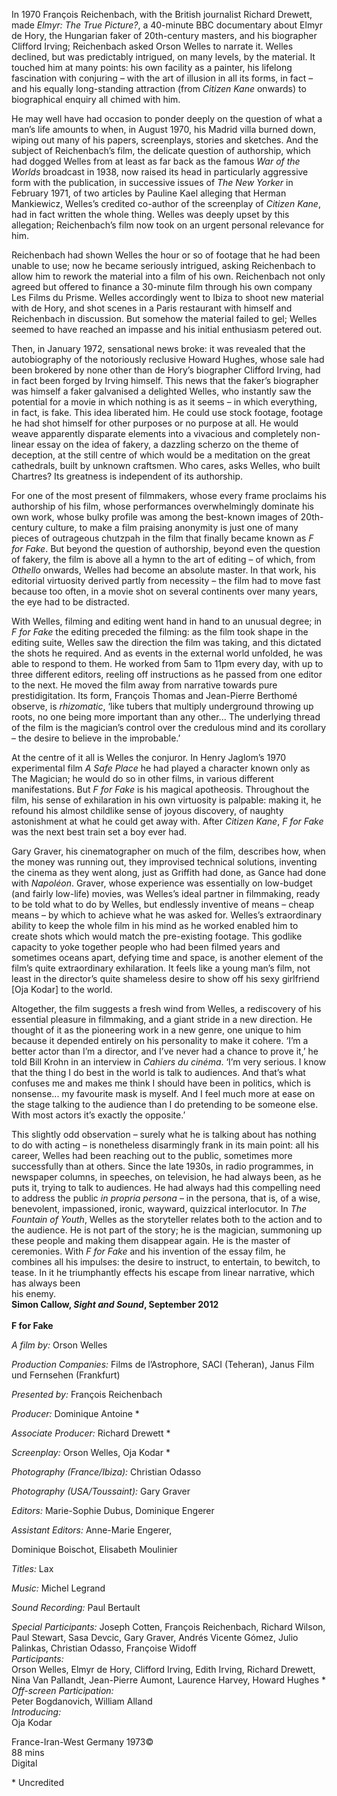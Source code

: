 


In 1970 François Reichenbach, with the British journalist Richard Drewett, made _Elmyr: The True Picture?_, a 40-minute BBC documentary about Elmyr de Hory, the Hungarian faker of 20th-century masters, and his biographer Clifford Irving; Reichenbach asked Orson Welles to narrate it. Welles declined, but was predictably intrigued, on many levels, by the material. It touched him at many points: his own facility as a painter, his lifelong fascination with conjuring – with the art of illusion in all its forms, in fact – and his equally long-standing attraction (from _Citizen Kane_ onwards) to biographical enquiry all chimed with him.

He may well have had occasion to ponder deeply on the question of what a man’s life amounts to when, in August 1970, his Madrid villa burned down, wiping out many of his papers, screenplays, stories and sketches. And the subject of Reichenbach’s film, the delicate question of authorship, which had dogged Welles from at least as far back as the famous _War of the Worlds_ broadcast in 1938, now raised its head in particularly aggressive form with the publication, in successive issues of _The New Yorker_ in February 1971, of two articles by Pauline Kael alleging that Herman Mankiewicz, Welles’s credited co-author of the screenplay of _Citizen Kane_, had in fact written the whole thing. Welles was deeply upset by this allegation; Reichenbach’s film now took on an urgent personal relevance for him.

Reichenbach had shown Welles the hour or so of footage that he had been unable to use; now he became seriously intrigued, asking Reichenbach to allow him to rework the material into a film of his own. Reichenbach not only agreed but offered to finance a 30-minute film through his own company Les Films du Prisme. Welles accordingly went to Ibiza to shoot new material with de Hory, and shot scenes in a Paris restaurant with himself and Reichenbach in discussion. But somehow the material failed to gel; Welles seemed to have reached an impasse and his initial enthusiasm petered out.

Then, in January 1972, sensational news broke: it was revealed that the autobiography of the notoriously reclusive Howard Hughes, whose sale had been brokered by none other than de Hory’s biographer Clifford Irving, had in fact been forged by Irving himself. This news that the faker’s biographer was himself a faker galvanised a delighted Welles, who instantly saw the potential for a movie in which nothing is as it seems – in which everything, in fact, is fake. This idea liberated him. He could use stock footage, footage he had shot himself for other purposes or no purpose at all. He would weave apparently disparate elements into a vivacious and completely non-linear essay on the idea of fakery, a dazzling scherzo on the theme of deception, at the still centre of which would be a meditation on the great cathedrals, built by unknown craftsmen. Who cares, asks Welles, who built Chartres? Its greatness is independent of its authorship.

For one of the most present of filmmakers, whose every frame proclaims his authorship of his film, whose performances overwhelmingly dominate his own work, whose bulky profile was among the best-known images of 20th-century culture, to make a film praising anonymity is just one of many pieces of outrageous chutzpah in the film that finally became known as _F for Fake_. But beyond the question of authorship, beyond even the question of fakery, the film is above all a hymn to the art of editing – of which, from _Othello_ onwards, Welles had become an absolute master. In that work, his editorial virtuosity derived partly from necessity – the film had to move fast because too often, in a movie shot on several continents over many years, the eye had to be distracted.

With Welles, filming and editing went hand in hand to an unusual degree; in  
_F for Fake_ the editing preceded the filming: as the film took shape in the editing suite, Welles saw the direction the film was taking, and this dictated the shots he required. And as events in the external world unfolded, he was able to respond to them. He worked from 5am to 11pm every day, with up to three different editors, reeling off instructions as he passed from one editor to the next. He moved the film away from narrative towards pure prestidigitation. Its form, François Thomas and Jean-Pierre Berthomé observe, is _rhizomatic_, ‘like tubers that multiply underground throwing up roots, no one being more important than any other... The underlying thread of the film is the magician’s control over the credulous mind and its corollary – the desire to believe in the improbable.’

At the centre of it all is Welles the conjuror. In Henry Jaglom’s 1970 experimental film _A Safe Place_ he had played a character known only as The Magician; he would do so in other films, in various different manifestations. But _F for Fake_ is his magical apotheosis. Throughout the film, his sense of exhilaration in his own virtuosity is palpable: making it, he refound his almost childlike sense of joyous discovery, of naughty astonishment at what he could get away with. After _Citizen Kane_, _F for Fake_ was the next best train set a boy ever had.

Gary Graver, his cinematographer on much of the film, describes how, when the money was running out, they improvised technical solutions, inventing the cinema as they went along, just as Griffith had done, as Gance had done with _Napoléon_. Graver, whose experience was essentially on low-budget (and fairly low-life) movies, was Welles’s ideal partner in filmmaking, ready to be told what to do by Welles, but endlessly inventive of means – cheap means – by which to achieve what he was asked for. Welles’s extraordinary ability to keep the whole film in his mind as he worked enabled him to create shots which would match the pre-existing footage. This godlike capacity to yoke together people who had been filmed years and sometimes oceans apart, defying time and space, is another element of the film’s quite extraordinary exhilaration. It feels like a young man’s film, not least in the director’s quite shameless desire to show off his sexy girlfriend [Oja Kodar] to the world.

Altogether, the film suggests a fresh wind from Welles, a rediscovery of his essential pleasure in filmmaking, and a giant stride in a new direction. He thought of it as the pioneering work in a new genre, one unique to him because it depended entirely on his personality to make it cohere. ‘I’m a better actor than I’m a director, and I’ve never had a chance to prove it,’ he told Bill Krohn in an interview in _Cahiers du cinéma_. ‘I’m very serious. I know that the thing I do best in the world is talk to audiences. And that’s what confuses me and makes me think I should have been in politics, which is nonsense... my favourite mask is myself. And I feel much more at ease on the stage talking to the audience than I do pretending to be someone else. With most actors it’s exactly the opposite.’

This slightly odd observation – surely what he is talking about has nothing to do with acting – is nonetheless disarmingly frank in its main point: all his career, Welles had been reaching out to the public, sometimes more successfully than at others. Since the late 1930s, in radio programmes, in newspaper columns, in speeches, on television, he had always been, as he puts it, trying to talk to audiences. He had always had this compelling need to address the public _in propria persona_ – in the persona, that is, of a wise, benevolent, impassioned, ironic, wayward, quizzical interlocutor. In _The Fountain of Youth_, Welles as the storyteller relates both to the action and to the audience. He is not part of the story; he is the magician, summoning up these people and making them disappear again. He is the master of ceremonies. With _F for Fake_ and his invention of the essay film, he combines all his impulses: the desire to instruct, to entertain, to bewitch, to tease. In it he triumphantly effects his escape from linear narrative, which has always been  
his enemy.  
**Simon Callow, _Sight and Sound_, September 2012**  
<br>
**F for Fake**

_A film by:_ Orson Welles

_Production Companies:_ Films de l’Astrophore, SACI (Teheran), Janus Film und Fernsehen (Frankfurt)

_Presented by:_ François Reichenbach

_Producer:_ Dominique Antoine *

_Associate Producer:_ Richard Drewett *

_Screenplay:_ Orson Welles, Oja Kodar *

_Photography (France/Ibiza):_ Christian Odasso

_Photography (USA/Toussaint):_ Gary Graver

_Editors:_ Marie-Sophie Dubus, Dominique Engerer

_Assistant Editors:_ Anne-Marie Engerer,

Dominique Boischot, Elisabeth Moulinier

_Titles:_ Lax

_Music:_ Michel Legrand

_Sound Recording:_ Paul Bertault

_Special Participants:_ Joseph Cotten, François Reichenbach, Richard Wilson, Paul Stewart, Sasa Devcic, Gary Graver, Andrés Vicente Gómez, Julio Palinkas, Christian Odasso, Françoise Widoff  
_Participants:_  
Orson Welles, Elmyr de Hory, Clifford Irving, Edith Irving, Richard Drewett, Nina Van Pallandt, Jean-Pierre Aumont, Laurence Harvey, Howard Hughes *  
_Off-screen Participation:_  
Peter Bogdanovich, William Alland  
_Introducing:_  
Oja Kodar  

France-Iran-West Germany 1973©  
88 mins  
Digital  

  

\* Uncredited
<!--stackedit_data:
eyJoaXN0b3J5IjpbMTUzODEzNzI3NV19
-->